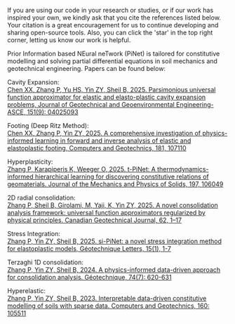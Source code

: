 If you are using our code in your research or studies, or if our work has inspired your own, we kindly ask that you cite the references listed below. Your citation is a great encouragement for us to continue developing and sharing open-source tools. Also, you can click the 'star' in the top right corner, letting us know our work is helpful.

Prior Information based NEural neTwork (PiNet) is tailored for constitutive modelling and solving partial differential equations in soil mechanics and geotechnical engineering.
Papers can be found below:

Cavity Expansion:  
[Chen XX, Zhang P, Yu HS, Yin ZY, Sheil B, 2025. Parsimonious universal function approximator for elastic and elasto-plastic cavity expansion problems, Journal of Geotechnical and Geoenvironmental Engineering-ASCE, 151(9): 04025093](https://ascelibrary.org/doi/abs/10.1061/JGGEFK.GTENG-13267)

Footing (Deep Ritz Method):  
[Chen XX, Zhang P, Yin ZY, 2025. A comprehensive investigation of physics-informed learning in forward and inverse analysis of elastic and elastoplastic footing, Computers and Geotechnics, 181, 107110](https://www.sciencedirect.com/science/article/abs/pii/S0266352X2500059X)

Hyperplasticity:  
[Zhang P, Karapiperis K, Weeger O, 2025. t-PiNet: A thermodynamics-informed hierarchical learning for discovering constitutive relations of geomaterials. Journal of the Mechanics and Physics of Solids, 197, 106049](https://www.sciencedirect.com/science/article/abs/pii/S0022509625000250)

2D radial consolidation:  
[Zhang P, Sheil B, Girolami, M, Yaji, K, Yin ZY, 2025. A novel consolidation analysis framework: universal function approximators regularized by physical principles. Canadian Geotechnical Journal, 62, 1–17](https://cdnsciencepub.com/doi/abs/10.1139/cgj-2023-0567)

Stress Integration:  
[Zhang P, Yin ZY, Sheil B, 2025. si-PiNet: a novel stress integration method for elastoplastic models, Géotechnique Letters, 15(1), 1-7](https://www.icevirtuallibrary.com/doi/abs/10.1680/jgele.24.00043)

Terzaghi 1D consolidation:  
[Zhang P, Yin ZY, Sheil B, 2024. A physics-informed data-driven approach for consolidation analysis. Géotechnique, 74(7): 620-631](https://doi.org/10.1680/jgeot.22.00046)

Hyperelastic:  
[Zhang P, Yin ZY, Sheil B, 2023. Interpretable data-driven constitutive modelling of soils with sparse data. Computers and Geotechnics, 160: 105511](https://www.sciencedirect.com/science/article/pii/S0266352X23002689)
